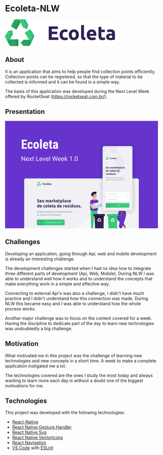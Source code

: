 # Ecoleta-NLW

![](https://github.com/mayronreis/Ecoleta-NLW/blob/master/web/src/assets/logo.svg)
  
## About 
It is an application that aims to help people find collection points efficiently. Collection points can be registered, so that the type of material to be collected is informed and it can be found in a simple way.

The basis of this application was developed during the Next Level Week offered by RocketSeat (https://rocketseat.com.br/).

## Presentation
![](https://github.com/mayronreis/Ecoleta-NLW/blob/master/mobile/assets/Capa.png)

## Challenges
Developing an application, going through Api, web and mobile development is already an interesting challenge.

The development challenges started when I had no idea how to integrate three different parts of development (Api, Web, Mobile). During NLW I was able to understand well how it works and to understand the concepts that make everything work in a simple and effective way.

Connecting to external Api's was also a challenge, I didn't have much practice and I didn't understand how this connection was made. During NLW this became easy and I was able to understand how the whole process works.

Another major challenge was to focus on the content covered for a week. Having the discipline to dedicate part of the day to learn new technologies was undoubtedly a big challenge.

## Motivation
What motivated me in this project was the challenge of learning new technologies and new concepts in a short time. A week to make a complete application instigated me a lot.

The technologies covered are the ones I study the most today and always wanting to learn more each day is without a doubt one of the biggest motivations for me.

## Technologies
This project was developed with the following technologies:

-  [React-Native](https://facebook.github.io/react-native/)
-  [React Native Gesture Handler](https://kmagiera.github.io/react-native-gesture-handler/)
-  [React Native Svg](https://github.com/react-native-community/react-native-svg)
-  [React Native VectorIcons](https://github.com/oblador/react-native-vector-icons)
-  [React Navigation](https://reactnavigation.org/)
-  [VS Code](https://code.visualstudio.com/) with [ESLint](https://marketplace.visualstudio.com/items?itemName=dbaeumer.vscode-eslint)

